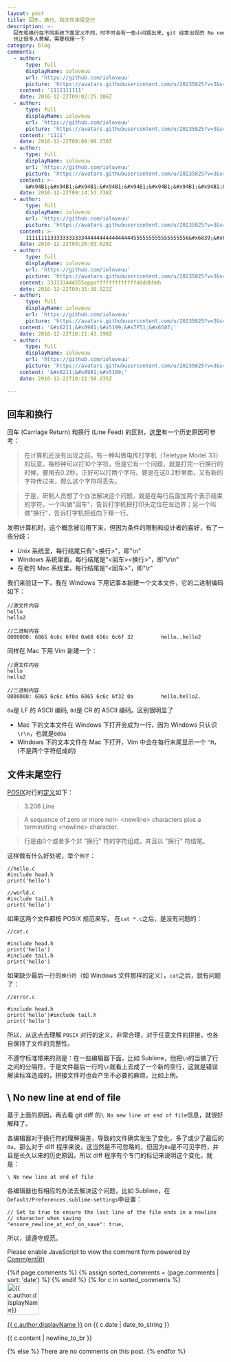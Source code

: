 ```yaml
---
layout: post
title: 回车、换行、和文件末尾空行
description: >-
  回车和换行在不同系统下面定义不同，时不时会有一些小问题出来，git 经常出现的 No new line at the end of file
  也让很多人费解，需要梳理一下
category: blog
comments:
  - author:
      type: full
      displayName: ioloveuu
      url: 'https://github.com/ioloveuu'
      picture: 'https://avatars.githubusercontent.com/u/20235825?v=3&s=73'
    content: '1111111111'
    date: 2016-12-22T09:02:25.106Z
  - author:
      type: full
      displayName: ioloveuu
      url: 'https://github.com/ioloveuu'
      picture: 'https://avatars.githubusercontent.com/u/20235825?v=3&s=73'
    content: '1111'
    date: 2016-12-22T09:09:09.230Z
  - author:
      type: full
      displayName: ioloveuu
      url: 'https://github.com/ioloveuu'
      picture: 'https://avatars.githubusercontent.com/u/20235825?v=3&s=73'
    content: >-
      &#x94B1;&#x94B1;&#x94B1;&#x94B1;&#x94B1;&#x94B1;&#x94B1;&#x94B1;&#x94B1;&#x94B1;&#x94B1;&#x94B1;&#x94B1;&#x94B1;&#x94B1;&#x94B1;&#x94B1;&#x94B1;&#x94B1;
    date: 2016-12-22T09:14:53.738Z
  - author:
      type: full
      displayName: ioloveuu
      url: 'https://github.com/ioloveuu'
      picture: 'https://avatars.githubusercontent.com/u/20235825?v=3&s=73'
    content: >-
      11111111333333333334444444444444444555555555555555556&#x6839;&#x6DF1;&#x8482;&#x56FA;&#x5C71;&#x8C46;&#x6839;
    date: 2016-12-22T09:26:03.628Z
  - author:
      type: full
      displayName: ioloveuu
      url: 'https://github.com/ioloveuu'
      picture: 'https://avatars.githubusercontent.com/u/20235825?v=3&s=73'
    content: 333333444555oppofffffffffffffddddhhHh
    date: 2016-12-22T09:31:38.822Z
  - author:
      type: full
      displayName: ioloveuu
      url: 'https://github.com/ioloveuu'
      picture: 'https://avatars.githubusercontent.com/u/20235825?v=3&s=73'
    content: '&#x6211;&#x8981;&#x5199;&#x7F51;&#x6587;'
    date: 2016-12-22T10:21:43.190Z
  - author:
      type: full
      displayName: ioloveuu
      url: 'https://github.com/ioloveuu'
      picture: 'https://avatars.githubusercontent.com/u/20235825?v=3&s=73'
    content: '&#x6211;&#x8981;&#x5199;'
    date: 2016-12-22T10:21:58.235Z

---
```


## 回车和换行

回车 (Carriage Return) 和换行 (Line Feed) 的区别，[这里](http://stackoverflow.com/questions/1761051/difference-between-n-and-r)有一个历史原因可参考：

> 在计算机还没有出现之前，有一种叫做电传打字机（Teletype Model 33）的玩意，每秒钟可以打10个字符。但是它有一个问题，就是打完一行换行的时候，要用去0.2秒，正好可以打两个字符。要是在这0.2秒里面，又有新的字符传过来，那么这个字符将丢失。

> 于是，研制人员想了个办法解决这个问题，就是在每行后面加两个表示结束的字符。一个叫做"回车"，告诉打字机把打印头定位在左边界；另一个叫做"换行"，告诉打字机把纸向下移一行。

发明计算机时，这个概念被沿用下来，但因为条件的限制和设计者的喜好，有了一些分歧：

- Unix 系统里，每行结尾只有"<换行>"，即"\n"
- Windows 系统里面，每行结尾是"<回车><换行>"，即"\r\n"
- 在老的 Mac 系统里，每行结尾是"<回车>"，即"\r"

我们来验证一下，我在 Windows 下用记事本新建一个文本文件，它的二进制编码如下：

    //源文件内容
    hello
    hello2

    //二进制内容
    0000000: 6865 6c6c 6f0d 0a68 656c 6c6f 32         hello..hello2

同样在 Mac 下用 Vim 新建一个：

    //源文件内容
    hello
    hello2

    //二进制内容
    0000000: 6865 6c6c 6f0a 6865 6c6c 6f32 0a         hello.hello2.

`0a`是 LF 的 ASCII 编码, `0d`是 CR 的 ASCII 编码。区别很明显了

- Mac 下的文本文件在 Windows 下打开会成为一行，因为 Windows 只认识`\r\n`，也就是`0d0a`
- Windows 下的文本文件在 Mac 下打开，Vim 中会在每行末尾显示一个 `^M`，(不是两个字符组成的)

## 文件末尾空行

[POSIX](https://zh.wikipedia.org/zh-sg/POSIX)对行的[定义](http://pubs.opengroup.org/onlinepubs/9699919799/basedefs/V1_chap03.html#tag_03_206)如下：

  > 3.206 Line

  > A sequence of zero or more non- <newline\> characters plus a terminating <newline\> character.

  > 行是由0个或者多个非 "换行" 符的字符组成，并且以 "换行" 符结尾。

这样做有什么好处呢，举个`例子`：

    //hello.c
    #include head.h
    print('hello')

    //world.c
    #include tail.h
    print('hello')

如果这两个文件都按 POSIX 规范来写， 在`cat *.c`之后，是没有问题的：

    //cat.c

    #include head.h
    print('hello')
    #include tail.h
    print('hello')

如果缺少最后一行的`换行符`（如 Windows 文件那样的定义），`cat`之后，就有问题了：

    //error.c

    #include head.h
    print('hello')#include tail.h
    print('hello')

所以，从这点去理解 `POSIX` 对行的定义，非常合理，对于任意文件的拼接，也各自保持了文件的完整性。

不遵守标准带来的则是：在一些编辑器下面，比如 Sublime，他把`\n`的当做了行之间的分隔符，于是文件最后一行的`\n`就看上去成了一个新的空行，这就是错误解读标准造成的，拼接文件时也会产生不必要的麻烦，比如上例。

## \ No new line at end of file

基于上面的原因，再去看 git diff 的`\ No new line at end of file`信息，就很好解释了。

各编辑器对于换行符的理解偏差，导致的文件确实发生了变化，多了或少了最后的`0a`，那么对于 diff 程序来说，这当然是不可忽略的，但因为`0a`是不可见字符，并且是长久以来的历史原因，所以 diff 程序有个专门的标记来说明这个变化，就是：

`\ No new line at end of file`

各编辑器也有相应的办法去解决这个问题，比如 Sublime，在`Default/Preferences.sublime-settings`中设置：

    // Set to true to ensure the last line of the file ends in a newline
    // character when saving
    "ensure_newline_at_eof_on_save": true,

所以，请遵守规范。

<noscript>Please enable JavaScript to view the comment form powered by <a href="https://commentit.io/">Comm(ent|it)</a></noscript>
<div id="commentit"></div>
{%if page.comments %}
  {% assign sorted_comments = (page.comments | sort: 'date') %}
{% endif %}
{% for c in sorted_comments %}
  <div class="media">
    <div class="media-">
      <img src="{{ c.author.picture }}" alt="{{ c.author.displayName}}" height="73" width="73">
    </div>
    <div class="media-body">
      <p class="text-muted">
        <a href="{{ c.author.url }}">{{ c.author.displayName }}</a>
        on {{ c.date | date_to_string }}
      </p>
      <p>{{ c.content | newline_to_br }}</p>
    </div>
  </div>
{% else %}
  There are no comments on this post.
{% endfor %}
<script type="text/javascript">
  /** CONFIGURATION VARIABLES **/
  var commentitUsername = 'ioloveuu';
  var commentitRepo = 'ioloveuu/ioloveuu.github.io';
  var commentitPath = '{{ page.path }}';

  /** DON'T EDIT FOLLOWING LINES **/
  (function() {
      var commentit = document.createElement('script');
      commentit.type = 'text/javascript';
      commentit.async = true;
      commentit.src = 'https://commentit.io/static/embed/dist/commentit.js';
      (document.getElementsByTagName('head')[0] || document.getElementsByTagName('body')[0]).appendChild(commentit);
  })();
</script>


